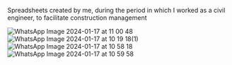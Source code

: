 Spreadsheets created by me, during the period in which I worked as a civil engineer, to facilitate construction management

![WhatsApp Image 2024-01-17 at 11 00 48](https://github.com/GiovaniF25/Construction-management-tools/assets/106926901/cec87221-be13-45ae-b684-a0245bf07182)
![WhatsApp Image 2024-01-17 at 10 19 18(1)](https://github.com/GiovaniF25/Construction-management-tools/assets/106926901/003bc579-089a-47d8-b9e3-a1d98a90c779)
![WhatsApp Image 2024-01-17 at 10 58 18](https://github.com/GiovaniF25/Construction-management-tools/assets/106926901/0a1d5a71-6b0e-44d9-92e9-647386c3cd49)
![WhatsApp Image 2024-01-17 at 10 59 58](https://github.com/GiovaniF25/Construction-management-tools/assets/106926901/61dd33e3-3831-41fe-aeee-c95d2f7706dd)
